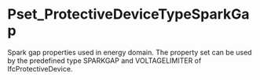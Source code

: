 # Pset_ProtectiveDeviceTypeSparkGap

Spark gap properties used in energy domain. The property set can be used by the predefined type SPARKGAP and VOLTAGELIMITER of IfcProtectiveDevice.
<!-- end of short definition -->


